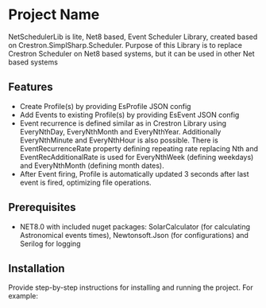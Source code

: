 ﻿# Project Name
NetSchedulerLib is lite, Net8 based, Event Scheduler Library, created based on Crestron.SimplSharp.Scheduler.
Purpose of this Library is to replace Crestron Scheduler on Net8 based systems, but it can be used in other Net based systems

## Features
- Create Profile(s) by providing EsProfile JSON config
- Add Events to existing Profile(s) by providing EsEvent JSON config
- Event recurrence is defined similar as in Crestron Library using EveryNthDay, EveryNthMonth and EveryNthYear. Additionally
EveryNthMinute and EveryNthHour is also possible. There is EventRecurrenceRate property defining repeating rate replacing Nth and EventRecAdditionalRate is used for EveryNthWeek (defining weekdays) and EveryNthMonth (defining month dates).
- After Event firing, Profile is automatically updated 3 seconds after last event is fired, optimizing file operations.
## Prerequisites
- NET8.0 with included nuget packages: SolarCalculator (for calculating Astronomical events times), Newtonsoft.Json (for configurations) and Serilog for logging

## Installation
Provide step-by-step instructions for installing and running the project. For example: